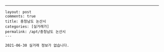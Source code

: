 ---
    layout: post
    comments: true
    title: 충청남도 논산시
    categories: [실거래가]
    permalink: /apt/충청남도 논산시
    ---

    2021-06-30 실거래 정보가 없습니다.

    